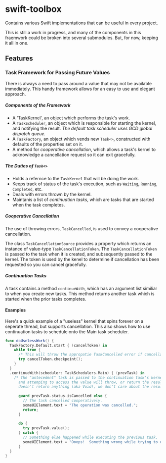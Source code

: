 # swift-toolbox
Contains various Swift implementations that can be useful in every project.

This is still a work in progress, and many of the components in this fraemwork could be broken into several submodules.  But, for now, keeping it all in one.

## Features

### Task Framework for Passing Future Values

There is always a need to pass around a value that may not be available immediately. This handy framework allows for an easy to use and elegant approach.

##### Components of the Framework

- A 'TaskKernel', an object which performs the task's work.
- A `TaskScheduler`, an object which is responsible for starting the kernel, and notifying the result. *The default task scheduler uses GCD global dispatch queue.*
- A `TaskFactory`, an object which vends new `Task<>`, constructed with defaults of the properties set on it.
- A method for *cooperative cancellation*, which allows a task's kernel to acknowledge a cancellation request so it can exit gracefully.

##### The Duties of `Task<>`

- Holds a refernce to the `TaskKernel` that will be doing the work.
- Keeps track of status of the task's execution, such as `Waiting`, `Running`, `Completed`, etc.
- Deals with errors thrown by the kernel.
- Maintanis a list of *continuation tasks*, which are tasks that are started when the task completes.

##### Cooperative Cancellation

The use of throwing errors, `TaskCancelled`, is used to convey a cooperative cancellation.  

The class `TaskCancellationSource` provides a property which returns an instance of value-type `TaskCancellationToken`.  The `TaskCancellationToken` is passed to the task when it is created, and subsequently passed to the kernel.  The token is used by the kenel to determine if cancellation has been requested so you can cancel gracefully.

##### Continuation Tasks

A task contains a method `continueWith`, which has an argument list similiar to when you create new tasks.  This method returns another task which is started when the prior tasks completes.

#### Examples

Here's a quick example of a "useless" kernel that spins forever on a seperate thread, but supports cancellation.
This also shows how to use continuation tasks to schedule onto the Main task scheduler.

```swift
func doUselessWork() {
  TaskFactory.Default.start { (cancelToken) in
    while true {
      /* This will throw the appropatie TaskCancelled error if cancellation has requested. */
      try cancelToken.checkpoint(); 
    }
  }
  .continueWith(scheduler: TaskSchedulers.Main) { (prevTask) in
    /* The "antecedent" task is passed to the continuation task's kernel closure, 
      and attemping to access the value will throw, or return the result.  Since antecedent task
      doesn't return anything (aka Void), we don't care about the result. */
      
      guard prevTask.status.isCancelled else {
        // The task cancelled cooperatively.
        someUIElement.text = "The operation was cancelled.";
        return;
      }
      
      do {
        try prevTask.value(); 
      } catch {
        // Something else happened while executing the previous task.  Handle the error.
        someUIElement.text = "Ooops!  Something wrong while trying to do that.";
      }
  }
}
```
